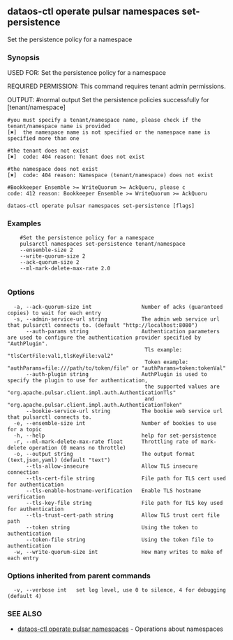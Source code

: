 ## dataos-ctl operate pulsar namespaces set-persistence

Set the persistence policy for a namespace

### Synopsis

USED FOR:
    Set the persistence policy for a namespace

REQUIRED PERMISSION:
    This command requires tenant admin permissions.

OUTPUT:
    #normal output
    Set the persistence policies successfully for [tenant/namespace]

    #you must specify a tenant/namespace name, please check if the tenant/namespace name is provided
    [✖]  the namespace name is not specified or the namespace name is specified more than one

    #the tenant does not exist
    [✖]  code: 404 reason: Tenant does not exist

    #the namespace does not exist
    [✖]  code: 404 reason: Namespace (tenant/namespace) does not exist

    #Bookkeeper Ensemble >= WriteQuorum >= AckQuoru, please c 
    code: 412 reason: Bookkeeper Ensemble >= WriteQuorum >= AckQuoru



```
dataos-ctl operate pulsar namespaces set-persistence [flags]
```

### Examples

```
    #Set the persistence policy for a namespace
    pulsarctl namespaces set-persistence tenant/namespace 
	--ensemble-size 2 
	--write-quorum-size 2 
	--ack-quorum-size 2 
	--ml-mark-delete-max-rate 2.0


```

### Options

```
  -a, --ack-quorum-size int                Number of acks (guaranteed copies) to wait for each entry
  -s, --admin-service-url string           The admin web service url that pulsarctl connects to. (default "http://localhost:8080")
      --auth-params string                 Authentication parameters are used to configure the authentication provider specified by "AuthPlugin".
                                            Tls example: "tlsCertFile:val1,tlsKeyFile:val2"
                                            Token example: "authParams=file:///path/to/token/file" or "authParams=token:tokenVal"
      --auth-plugin string                 AuthPlugin is used to specify the plugin to use for authentication,
                                            the supported values are "org.apache.pulsar.client.impl.auth.AuthenticationTls"
                                            and "org.apache.pulsar.client.impl.auth.AuthenticationToken"
      --bookie-service-url string          The bookie web service url that pulsarctl connects to.
  -e, --ensemble-size int                  Number of bookies to use for a topic
  -h, --help                               help for set-persistence
  -r, --ml-mark-delete-max-rate float      Throttling rate of mark-delete operation (0 means no throttle)
  -o, --output string                      The output format (text,json,yaml) (default "text")
      --tls-allow-insecure                 Allow TLS insecure connection
      --tls-cert-file string               File path for TLS cert used for authentication
      --tls-enable-hostname-verification   Enable TLS hostname verification
      --tls-key-file string                File path for TLS key used for authentication
      --tls-trust-cert-path string         Allow TLS trust cert file path
      --token string                       Using the token to authentication
      --token-file string                  Using the token file to authentication
  -w, --write-quorum-size int              How many writes to make of each entry
```

### Options inherited from parent commands

```
  -v, --verbose int   set log level, use 0 to silence, 4 for debugging (default 4)
```

### SEE ALSO

* [dataos-ctl operate pulsar namespaces](dataos-ctl_operate_pulsar_namespaces.md)	 - Operations about namespaces

